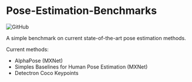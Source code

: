 # Pose-Estimation-Benchmarks

![GitHub](https://img.shields.io/github/license/gosiqueira/Pose-Estimation-Benchmarks)

A simple benchmark on current state-of-the-art pose estimation methods.

Current methods:
* AlphaPose (MXNet)
* Simples Baselines for Human Pose Estimation (MXNet)
* Detectron Coco Keypoints